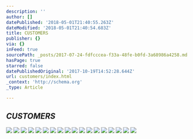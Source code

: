 ```yaml
---
description: ''
author: []
datePublished: '2018-05-01T21:40:55.263Z'
dateModified: '2018-05-01T21:40:54.683Z'
title: CUSTOMERS
publisher: {}
via: {}
inFeed: true
sourcePath: _posts/2017-07-24-fdfcccea-f33a-48fe-b0fd-3a68986a4258.md
hasPage: true
starred: false
datePublishedOriginal: '2017-10-19T14:52:28.644Z'
url: customers/index.html
_context: 'http://schema.org'
_type: Article

---
```

## _CUSTOMERS_
![](https://the-grid-user-content.s3-us-west-2.amazonaws.com/1af7deb7-1452-46c5-9488-dfcbc296332d.jpg)
![](https://the-grid-user-content.s3-us-west-2.amazonaws.com/818a38b2-50d3-4aad-a31e-749b15afefd6.png)
![](https://s3-us-west-2.amazonaws.com/the-grid-img/p/0f81d9471a7e53a7c890276f08654fb69abe93aa.png)
![](https://the-grid-user-content.s3-us-west-2.amazonaws.com/ecd754aa-75db-4b9b-8a2f-d2e2d6cca81c.gif)
![](https://the-grid-user-content.s3-us-west-2.amazonaws.com/1aa08e84-6529-4d63-ac37-f6920e27db20.png)
![](https://the-grid-user-content.s3-us-west-2.amazonaws.com/bdb0775d-87df-4876-9ad9-02f99b135e9e.jpg)
![](https://the-grid-user-content.s3-us-west-2.amazonaws.com/7dcfb0eb-c538-4d5f-a8e9-a57a369f115b.png)
![](https://the-grid-user-content.s3-us-west-2.amazonaws.com/4591a7c1-f651-4751-8686-c0f24a11015e.png)
![](https://s3-us-west-2.amazonaws.com/the-grid-img/p/ccdb306d1d3017a4cb3cbd41edb16426e82316c5.png)
![](https://the-grid-user-content.s3-us-west-2.amazonaws.com/90955ea0-56e3-48cb-8b86-e943a16ea019.jpg)
![](https://s3-us-west-2.amazonaws.com/the-grid-img/p/c7025ac039bec5104a3fad8c7e1cc471287b15f3.jpg)
![](https://s3-us-west-2.amazonaws.com/the-grid-img/p/3f26adcdfe58853a772e86b4d107dff3bce6e70a.png)
![](https://the-grid-user-content.s3-us-west-2.amazonaws.com/bd614ad3-d682-4ed6-aaf3-9ff370f68bfb.jpg)
![](https://the-grid-user-content.s3-us-west-2.amazonaws.com/32a62174-7c71-4d22-8928-ec4553ad6263.jpg)
![](https://s3-us-west-2.amazonaws.com/the-grid-img/p/2427fda187a93444df1f54899c7e94d1ca0bfddb.png)
![](https://the-grid-user-content.s3-us-west-2.amazonaws.com/f212efd3-b2a0-4d09-875d-7d49a924853d.jpg)
![](https://the-grid-user-content.s3-us-west-2.amazonaws.com/a602f9f1-0fe4-4c2d-b216-1894a48a3bc6.jpg)
![](https://the-grid-user-content.s3-us-west-2.amazonaws.com/61c54a3f-b706-4ffb-96e7-6cd2d2ee5b9a.jpg)